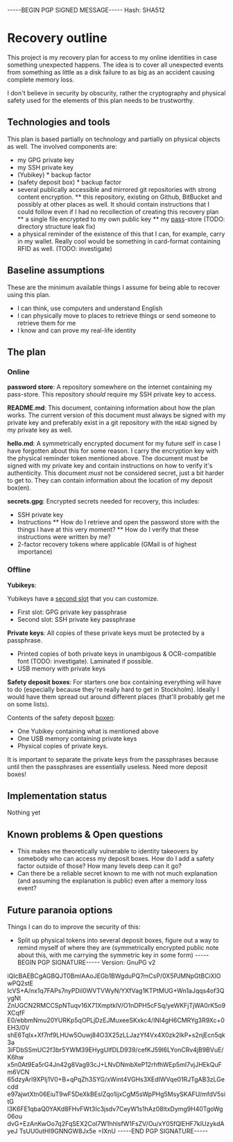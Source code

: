 -----BEGIN PGP SIGNED MESSAGE-----
Hash: SHA512

# Recovery outline

This project is my recovery plan for access to my online identities in case something unexpected happens. The idea is to cover all unexpected events from something as little as a disk failure to as big as an accident causing complete memory loss.

I don't believe in security by obscurity, rather the cryptography and physical safety used for the elements of this plan needs to be trustworthy.

## Technologies and tools

This plan is based partially on technology and partially on physical objects as well. The involved components are:

* my GPG private key
* my SSH private key
* (Yubikey) * backup factor
* (safety deposit box) * backup factor
* several publically accessible and mirrored git repositories with strong content encryption.
** this repository, existing on Github, BitBucket and possibly at other places as well. It should contain instructions that I could follow even if I had no recollection of creating this recovery plan
** a single file encrypted to my own public key 
** my [pass](http://www.passwordstore.org/)-store (TODO: directory structure leak fix)
* a physical reminder of the existence of this that I can, for example, carry in my wallet. Really cool would be something in card-format containing RFID as well. (TODO: investigate)

## Baseline assumptions

These are the minimum available things I assume for being able to recover using this plan.

* I can think, use computers and understand English
* I can physically move to places to retrieve things or send someone to retrieve them for me
* I know and can prove my real-life identity

## The plan

### Online

**password store**:
A repository somewhere on the internet containing my pass-store. This repository *should* require my SSH private key to access.

**README.md**:
This document, containing information about how the plan works. The current version of this document must always be signed with my private key and preferably exist in a git repository with the `HEAD` signed by my private key as well.

**hello.md**:
A symmetrically encrypted document for my future self in case I have forgotten about this for some reason. I carry the encryption key with the physical reminder token mentioned above. The document must be signed with my private key and contain instructions on how to verify it's authenticity.
This document *must* not be considered secret, just a bit harder to get to. They can contain information about the location of my deposit box(en).

**secrets.gpg**:
Encrypted secrets needed for recovery, this includes:
* SSH private key
* Instructions
** How do I retrieve and open the password store with the things I have at this very moment?
** How do I verify that these instructions were written by me?
* 2-factor recovery tokens where applicable (GMail is of highest importance)

### Offline

**Yubikeys**:

Yubikeys have a [second slot](http://www.yubico.com/products/services-software/personalization-tools/) that you can customize.

* First slot: GPG private key passphrase
* Second slot: SSH private key passphrase

**Private keys**:
All copies of these private keys must be protected by a passphrase.

* Printed copies of both private keys in unambigous & OCR-compatible font (TODO: investigate). Laminated if possible.
* USB memory with private keys

**Safety deposit boxes**:
For starters one box containing everything will have to do (especially because they're really hard to get in Stockholm). Ideally I would have them spread out around different places (that'll probably get me on some lists).

Contents of the safety deposit [boxen](http://en.wiktionary.org/wiki/boxen):
* One Yubikey containing what is mentioned above
* One USB memory containing private keys
* Physical copies of private keys.

It is important to separate the private keys from the passphrases because until then the passphrases are essentially useless. Need more deposit boxes!

## Implementation status
Nothing yet

## Known problems & Open questions

* This makes me theoretically vulnerable to identity takeovers by somebody who can access my deposit boxes. How do I add a safety factor outside of those? How many levels deep can it go?
* Can there be a reliable secret known to me with not much explanation (and assuming the explanation is public) even after a memory loss event?

## Future paranoia options

Things I can do to improve the security of this:

* Split up physical tokens into several deposit boxes, figure out a way to remind myself of where they are (symmetrically encrypted public note about this, with me carrying the symmetric key in some form)
-----BEGIN PGP SIGNATURE-----
Version: GnuPG v2

iQIcBAEBCgAGBQJT0BmlAAoJEGb1BWgduPQ7mCsP/0X5PJMNpGtBCiXlOwPQ2stE
IcVS+A/nx1q7FAPs7nyPDiI0WVTVWyN/YXfVag1KTPtMUG+Wn1aJqqs4of3QygNt
ZnUGCN2RMCCSpNTuqv16X71XmptklV/O1nDPH5cFSq/yeWKFjTjWA0rK5o9XCqfF
E0/ebbmNmu20YURKp5qOPLjDzEJMuxeeSKxkc4/INI4gH6CMRYg3R9Xc+0EH3/0V
shE6TqIx+Xf7nf9LHUw5Ouwj84O3X25zLLJazYf4Vx4X0zk2IkP+s2njEcn5qk3a
3iFDbSSmUC2f3br5YWM39EHygUlfDLD939/cefKJ59l6LYonCRv4jB9BVuE/K6hw
x5n0At9Ea5rG4Jn42g8Vag93cJ+LNvDNmbXeP12rhfhWEp5mI7vjJHEkQuFm6VCN
65dzyArI9XPIj1V0+B+qPqZh3SYG/xWint4VGHs3XEdIWVqe01RJTgAB3zLGecdd
e97ajwtXtn06EiuT9wF5DeXkBEslZqo1ijxCgM5sWpPHg5MsySKAFU/mfdV5sitG
l3K6FE1qbaQ0YAKd8FHvFWt3Ic3jsdv7CeyW1s1hAz08ltxDymg9H40TgoWg06ou
dvG+EzAnKwOo7q2FqSEX2Col7W1hhlsfW1FsZV/Ou/xY05fQlEHF7kIUzykdAyeJ
TsUU0utHI9GNNGW8Jx5e
=IXnU
-----END PGP SIGNATURE-----
